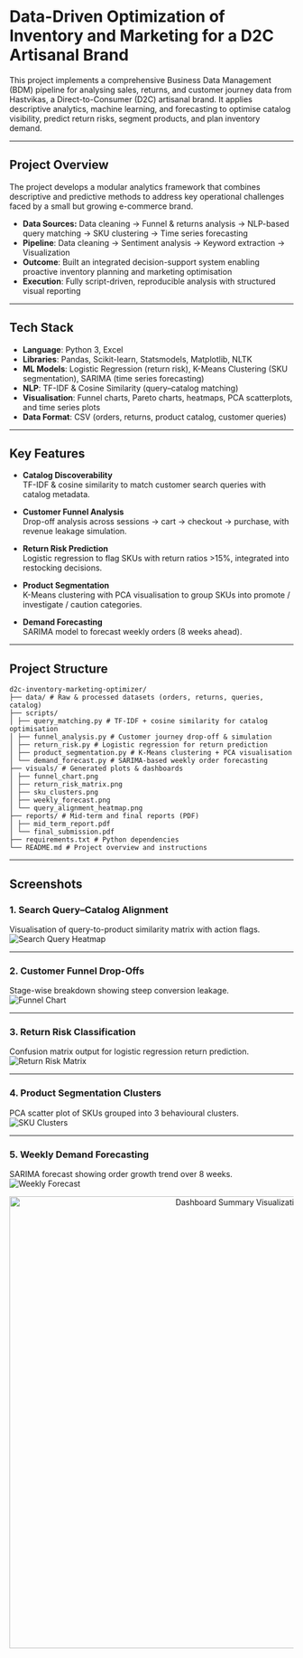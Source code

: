 # Data-Driven Optimization of Inventory and Marketing for a D2C Artisanal Brand

This project implements a comprehensive Business Data Management (BDM) pipeline for analysing sales, returns, and customer journey data from Hastvikas, a Direct-to-Consumer (D2C) artisanal brand. It applies descriptive analytics, machine learning, and forecasting to optimise catalog visibility, predict return risks, segment products, and plan inventory demand.

---

## Project Overview

The project develops a modular analytics framework that combines descriptive and predictive methods to address key operational challenges faced by a small but growing e-commerce brand.

- **Data Sources:** Data cleaning → Funnel & returns analysis → NLP-based query matching → SKU clustering → Time series forecasting
- **Pipeline**: Data cleaning → Sentiment analysis → Keyword extraction → Visualization  
- **Outcome**: Built an integrated decision-support system enabling proactive inventory planning and marketing optimisation 
- **Execution**: Fully script-driven, reproducible analysis with structured visual reporting

---

## Tech Stack

- **Language**: Python 3, Excel  
- **Libraries**: Pandas, Scikit-learn, Statsmodels, Matplotlib, NLTK  
- **ML Models**: Logistic Regression (return risk), K-Means Clustering (SKU segmentation), SARIMA (time series forecasting)  
- **NLP**: TF-IDF & Cosine Similarity (query–catalog matching)  
- **Visualisation**: Funnel charts, Pareto charts, heatmaps, PCA scatterplots, and time series plots  
- **Data Format**: CSV (orders, returns, product catalog, customer queries) 

---

## Key Features

- **Catalog Discoverability**  
  TF-IDF & cosine similarity to match customer search queries with catalog metadata.  

- **Customer Funnel Analysis**  
  Drop-off analysis across sessions → cart → checkout → purchase, with revenue leakage simulation.  

- **Return Risk Prediction**  
  Logistic regression to flag SKUs with return ratios >15%, integrated into restocking decisions.  

- **Product Segmentation**  
  K-Means clustering with PCA visualisation to group SKUs into promote / investigate / caution categories.  

- **Demand Forecasting**  
  SARIMA model to forecast weekly orders (8 weeks ahead). 

---
## Project Structure
```text
d2c-inventory-marketing-optimizer/
├── data/ # Raw & processed datasets (orders, returns, queries, catalog)
├── scripts/
│ ├── query_matching.py # TF-IDF + cosine similarity for catalog optimisation
│ ├── funnel_analysis.py # Customer journey drop-off & simulation
│ ├── return_risk.py # Logistic regression for return prediction
│ ├── product_segmentation.py # K-Means clustering + PCA visualisation
│ └── demand_forecast.py # SARIMA-based weekly order forecasting
├── visuals/ # Generated plots & dashboards
│ ├── funnel_chart.png
│ ├── return_risk_matrix.png
│ ├── sku_clusters.png
│ ├── weekly_forecast.png
│ └── query_alignment_heatmap.png
├── reports/ # Mid-term and final reports (PDF)
│ ├── mid_term_report.pdf
│ └── final_submission.pdf
├── requirements.txt # Python dependencies
└── README.md # Project overview and instructions
```

---

## Screenshots


### 1. Search Query–Catalog Alignment  
Visualisation of query-to-product similarity matrix with action flags.  
![Search Query Heatmap](visuals/query_alignment_heatmap.png)  

---

### 2. Customer Funnel Drop-Offs  
Stage-wise breakdown showing steep conversion leakage.  
![Funnel Chart](visuals/funnel_chart.png)  

---

### 3. Return Risk Classification  
Confusion matrix output for logistic regression return prediction.  
![Return Risk Matrix](visuals/return_risk_matrix.png)  

---

### 4. Product Segmentation Clusters  
PCA scatter plot of SKUs grouped into 3 behavioural clusters.  
![SKU Clusters](visuals/sku_clusters.png)  

---

### 5. Weekly Demand Forecasting  
SARIMA forecast showing order growth trend over 8 weeks.  
![Weekly Forecast](visuals/weekly_forecast.png)  


<p align="center">
  <img src="Screenshots/dashboard_summary.png.png" width="800" alt="Dashboard Summary Visualization">
</p>
